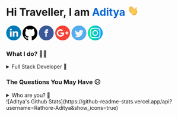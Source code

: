 ### <h1>Hi Traveller, I am <a href="#" style="color: #0366d6; text-decoration: none;">Aditya</a> <img src="https://raw.githubusercontent.com/ABSphreak/ABSphreak/master/gifs/Hi.gif" width="30px" style="max-width: 100px;"/></h1>

<p>
    <a href="https://www.linkedin.com/in/aditya-singh-rathore-a44947154/"><img src="https://github.com/Rathore-Aditya/Rathore-Aditya/raw/master/logos/linkedin.png" width="40px" style="max-width:100%;"></a>
    <a href="https://github.com/Rathore-Aditya"><img src="https://github.com/Rathore-Aditya/Rathore-Aditya/raw/master/logos/github-logo.png" width="40px" style="max-width: 100%;"></a>
    <a href="https://www.facebook.com/adityasingh.rathor.73"><img src="https://github.com/Rathore-Aditya/Rathore-Aditya/raw/master/logos/facebook.png" width="40px" style="max-width: 100%;"></a>
    <a href="mailto:adityarock.up@gmail.com"><img src="https://github.com/Rathore-Aditya/Rathore-Aditya/raw/master/logos/google-plus.png" width="40px" style="max-width: 100%;"></a>
    <a href="https://twitter.com/AdityaS81507097"><img src="https://github.com/Rathore-Aditya/Rathore-Aditya/raw/master/logos/twitter.png" width="40px" style="max-width: 100%;"></a>
    <a href="https://www.instagram.com/adi_m427"><img src="https://github.com/Rathore-Aditya/Rathore-Aditya/raw/master/logos/instagram.png" width="40px" style="max-width: 100%;"></a>
</p>
<h3>What I do? 👨‍💻</h3>
<details>
<summary>Full Stack Developer 🍥</summary>
  <ul>
    <li><a href="#">masterPortfolio</a></li>
    <li><a href="#">EventX</a></li>
    <li><a href="#">Brainiac</a></li>
<!--     <li><a href="https://github.com/ashutosh1919/Full_Stack_Web_Development_Course">Full-Stack-Web-Development-Course</a></li> -->
    </ul>
</details>
<h3>The Questions You May Have 😕</h3>
<details>
  <summary>Who are you? 👨</summary>
  <pre>
  A passionate individual who always thrive to work on end to end products which develop sustainable and scalable social and
  technical systems to create impact.<br>
  My name describes my qualities,
  A: Active Learner
  D: Dedicated
  I: Intrested
  T: Trustworthy
  Y: Youthful
  A: Amiable
 </pre>
</details>
![Aditya's Github Stats](https://github-readme-stats.vercel.app/api?username=Rathore-Aditya&show_icons=true)
<!--
**Rathore-Aditya/Rathore-Aditya** is a ✨ _special_ ✨ repository because its `README.md` (this file) appears on your GitHub profile.

Here are some ideas to get you started:

- 🔭 I’m currently working on ...
- 🌱 I’m currently learning ...
- 👯 I’m looking to collaborate on ...
- 🤔 I’m looking for help with ...
- 💬 Ask me about ...
- 📫 How to reach me: ...
- 😄 Pronouns: ...
- ⚡ Fun fact: ...
-->
